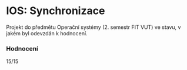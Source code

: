 IOS: Synchronizace
====================================
Projekt do předmětu Operační systémy (2. semestr FIT VUT) ve stavu, v jakém byl odevzdán k hodnocení.

### Hodnocení
15/15

